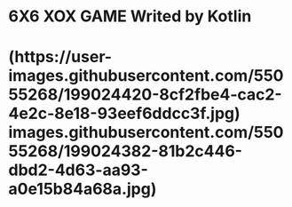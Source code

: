 

<h1>6X6 XOX GAME Writed by Kotlin <h1>
(https://user-images.githubusercontent.com/55055268/199024420-8cf2fbe4-cac2-4e2c-8e18-93eef6ddcc3f.jpg)
images.githubusercontent.com/55055268/199024382-81b2c446-dbd2-4d63-aa93-a0e15b84a68a.jpg)

